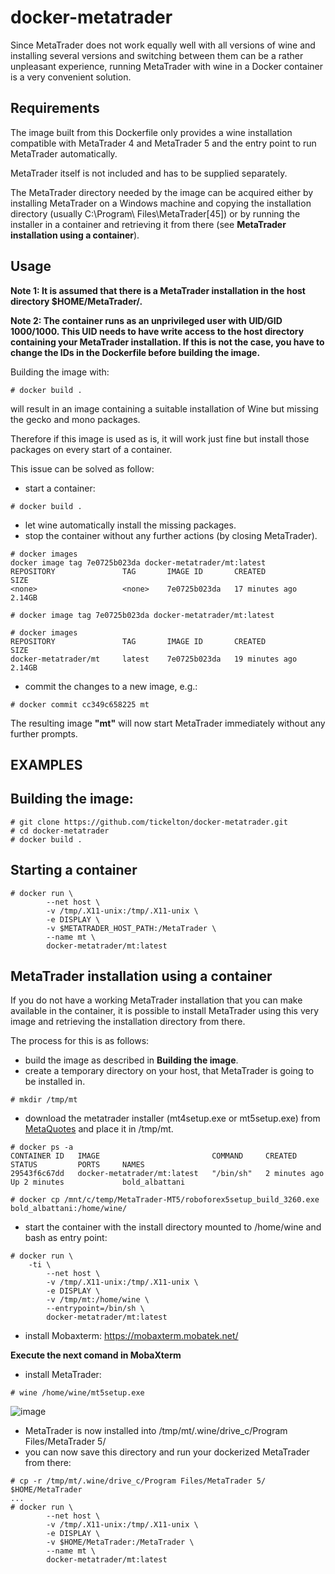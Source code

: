 docker-metatrader
=================

Since MetaTrader does not work equally well with all versions of wine and 
installing several versions and switching between them can be a
rather unpleasant experience, running MetaTrader with wine in a Docker
container is a very convenient solution.

Requirements
------------

The image built from this Dockerfile only provides a wine
installation compatible with MetaTrader 4 and MetaTrader 5 and the entry point to run MetaTrader automatically.

MetaTrader itself is not included and has to be supplied
separately.

The MetaTrader directory needed by the image can be acquired either by installing MetaTrader on a Windows machine and copying the installation directory (usually C:\Program\ Files\MetaTrader[45]) or by running the installer in a container and retrieving it from there (see **MetaTrader installation using a container**).

Usage
-----

**Note 1: It is assumed that there is a MetaTrader installation in the host directory $HOME/MetaTrader/.**

**Note 2: The container runs as an unprivileged user with UID/GID 1000/1000. This UID needs to have write access to the host directory containing your MetaTrader installation. If this is not the case, you have to change the IDs in the Dockerfile before building the image.**


Building the image with:
```shell
# docker build .
```
will result in an image containing a suitable installation of Wine but missing the gecko and mono packages.

Therefore if this image is used as is, it will work just fine but install those packages on every start of a container.

This issue can be solved as follow:

* start a container:
```shell
# docker build .
```
* let wine automatically install the missing packages.
* stop the container without any further actions (by closing MetaTrader).

```shell
# docker images
docker image tag 7e0725b023da docker-metatrader/mt:latest
REPOSITORY               TAG       IMAGE ID       CREATED          SIZE
<none>                   <none>    7e0725b023da   17 minutes ago   2.14GB
```

```shell
# docker image tag 7e0725b023da docker-metatrader/mt:latest
```

```shell
# docker images
REPOSITORY               TAG       IMAGE ID       CREATED          SIZE
docker-metatrader/mt     latest    7e0725b023da   19 minutes ago   2.14GB
```



* commit the changes to a new image, e.g.:
```shell
# docker commit cc349c658225 mt
```

The resulting image **"mt"** will now start MetaTrader immediately without any further prompts.

EXAMPLES
--------

## Building the image:

```shell
# git clone https://github.com/tickelton/docker-metatrader.git
# cd docker-metatrader
# docker build .
```

## Starting a container
```shell
# docker run \
        --net host \
        -v /tmp/.X11-unix:/tmp/.X11-unix \
        -e DISPLAY \
        -v $METATRADER_HOST_PATH:/MetaTrader \
        --name mt \
        docker-metatrader/mt:latest
```

MetaTrader installation using a container
-----------------------------------------

If you do not have a working MetaTrader installation that you can make available in the container, it is possible to install MetaTrader using this very image and retrieving the installation directory from there.

The process for this is as follows:

* build the image as described in **Building the image**.
* create a temporary directory on your host, that  MetaTrader is going to be installed in. 
```shell
# mkdir /tmp/mt
```
* download the metatrader installer (mt4setup.exe or mt5setup.exe) from [MetaQuotes](https://www.metaquotes.net/) and place it in /tmp/mt.

```shell
# docker ps -a
CONTAINER ID   IMAGE                         COMMAND     CREATED         STATUS         PORTS     NAMES
29543f6c67dd   docker-metatrader/mt:latest   "/bin/sh"   2 minutes ago   Up 2 minutes             bold_albattani
```



```shell
# docker cp /mnt/c/temp/MetaTrader-MT5/roboforex5setup_build_3260.exe bold_albattani:/home/wine/
```

* start the container with the install directory mounted to /home/wine and bash as entry point:
```shell
# docker run \
	-ti \
        --net host \
        -v /tmp/.X11-unix:/tmp/.X11-unix \
        -e DISPLAY \
        -v /tmp/mt:/home/wine \
        --entrypoint=/bin/sh \
        docker-metatrader/mt:latest
```
* install Mobaxterm:
https://mobaxterm.mobatek.net/

**Execute the next comand in MobaXterm**

* install MetaTrader:
```shell
# wine /home/wine/mt5setup.exe
```
![image](https://user-images.githubusercontent.com/2415609/166131048-e3bf1092-d218-43b2-b8f6-42320aa75c59.png)


* MetaTrader is now installed into /tmp/mt/.wine/drive_c/Program Files/MetaTrader 5/
* you can now save this directory and run your dockerized MetaTrader from there:
```shell
# cp -r /tmp/mt/.wine/drive_c/Program Files/MetaTrader 5/ $HOME/MetaTrader
...
# docker run \
        --net host \
        -v /tmp/.X11-unix:/tmp/.X11-unix \
        -e DISPLAY \
        -v $HOME/MetaTrader:/MetaTrader \
        --name mt \
        docker-metatrader/mt:latest
```

